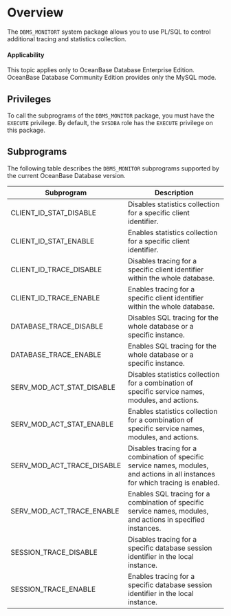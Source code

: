 # Overview

The `DBMS_MONITORT` system package allows you to use PL/SQL to control additional tracing and statistics collection.

  <main id="notice" >
    <h4>Applicability</h4>
    <p>This topic applies only to OceanBase Database Enterprise Edition. OceanBase Database Community Edition provides only the MySQL mode. </p>
  </main>

## Privileges

To call the subprograms of the `DBMS_MONITOR` package, you must have the `EXECUTE` privilege. By default, the `SYSDBA` role has the `EXECUTE` privilege on this package.

## Subprograms

The following table describes the `DBMS_MONITOR` subprograms supported by the current OceanBase Database version.

| Subprogram | Description |
|--------------------------------|-----------------------------------------------------|
| CLIENT_ID_STAT_DISABLE | Disables statistics collection for a specific client identifier. |
| CLIENT_ID_STAT_ENABLE | Enables statistics collection for a specific client identifier. |
| CLIENT_ID_TRACE_DISABLE | Disables tracing for a specific client identifier within the whole database. |
| CLIENT_ID_TRACE_ENABLE | Enables tracing for a specific client identifier within the whole database. |
| DATABASE_TRACE_DISABLE | Disables SQL tracing for the whole database or a specific instance. |
| DATABASE_TRACE_ENABLE | Enables SQL tracing for the whole database or a specific instance. |
| SERV_MOD_ACT_STAT_DISABLE | Disables statistics collection for a combination of specific service names, modules, and actions. |
| SERV_MOD_ACT_STAT_ENABLE | Enables statistics collection for a combination of specific service names, modules, and actions. |
| SERV_MOD_ACT_TRACE_DISABLE | Disables tracing for a combination of specific service names, modules, and actions in all instances for which tracing is enabled. |
| SERV_MOD_ACT_TRACE_ENABLE | Enables SQL tracing for a combination of specific service names, modules, and actions in specified instances. |
| SESSION_TRACE_DISABLE | Disables tracing for a specific database session identifier in the local instance. |
| SESSION_TRACE_ENABLE | Enables tracing for a specific database session identifier in the local instance. |
